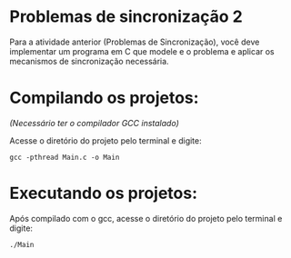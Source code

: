 # Problemas de sincronização 2
Para a atividade anterior (Problemas de Sincronização), você deve implementar um programa em C que modele e o problema e aplicar os mecanismos de sincronização necessária.

# Compilando os projetos: 
_(Necessário ter o compilador GCC instalado)_

Acesse o diretório do projeto pelo terminal e digite:
```
gcc -pthread Main.c -o Main
```

# Executando os projetos:
Após compilado com o gcc, acesse o diretório do projeto pelo terminal e digite:
```
./Main